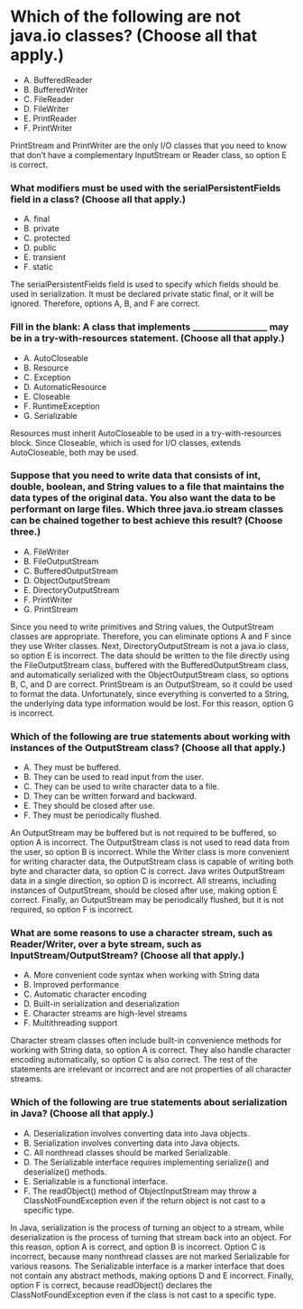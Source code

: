 # Which of the following are not java.io classes? (Choose all that apply.)
* A. BufferedReader
* B. BufferedWriter
* C. FileReader
* D. FileWriter
* E. PrintReader
* F. PrintWriter

PrintStream and PrintWriter are the only I/O classes that you need to know that don’t have a complementary InputStream or Reader class, so option E is correct.

### What modifiers must be used with the serialPersistentFields field in a class? (Choose all that apply.)
* A. final
* B. private
* C. protected
* D. public
* E. transient
* F. static

The serialPersistentFields field is used to specify which fields should be used in serialization.
It must be declared private static final, or it will be ignored. Therefore, options A, B, and F are correct.

### Fill in the blank: A class that implements _________________ may be in a try-with-resources statement. (Choose all that apply.)
* A. AutoCloseable
* B. Resource
* C. Exception
* D. AutomaticResource
* E. Closeable
* F. RuntimeException
* G. Serializable

Resources must inherit AutoCloseable to be used in a try-with-resources block. Since Closeable, which is used for I/O classes, extends AutoCloseable, both may be used.

### Suppose that you need to write data that consists of int, double, boolean, and String values to a file that maintains the data types of the original data. You also want the data to be performant on large files. Which three java.io stream classes can be chained together to best achieve this result? (Choose three.)
* A. FileWriter
* B. FileOutputStream
* C. BufferedOutputStream
* D. ObjectOutputStream
* E. DirectoryOutputStream
* F. PrintWriter
* G. PrintStream

Since you need to write primitives and String values, the OutputStream classes are appropriate.
Therefore, you can eliminate options A and F since they use Writer classes.
Next, DirectoryOutputStream is not a java.io class, so option E is incorrect.
The data should be written to the file directly using the FileOutputStream class, buffered with the BufferedOutputStream class,
and automatically serialized with the ObjectOutputStream class, so options B, C, and D are correct.
PrintStream is an OutputStream, so it could be used to format the data.
Unfortunately, since everything is converted to a String, the underlying data type information would be lost.
For this reason, option G is incorrect.

### Which of the following are true statements about working with instances of the OutputStream class? (Choose all that apply.)
* A. They must be buffered.
* B. They can be used to read input from the user.
* C. They can be used to write character data to a file.
* D. They can be written forward and backward.
* E. They should be closed after use.
* F. They must be periodically flushed.

An OutputStream may be buffered but is not required to be buffered, so option A is incorrect.
The OutputStream class is not used to read data from the user, so option B is incorrect.
While the Writer class is more convenient for writing character data,
the OutputStream class is capable of writing both byte and character data,
so option C is correct. Java writes OutputStream data in a single direction, so option D is incorrect.
All streams, including instances of OutputStream, should be closed after use, making option E correct.
Finally, an OutputStream may be periodically flushed, but it is not required, so option F is incorrect.

### What are some reasons to use a character stream, such as Reader/Writer, over a byte stream, such as InputStream/OutputStream? (Choose all that apply.)
* A. More convenient code syntax when working with String data
* B. Improved performance
* C. Automatic character encoding
* D. Built-in serialization and deserialization
* E. Character streams are high-level streams
* F. Multithreading support

Character stream classes often include built-in convenience methods for working with String data, so option A is correct.
They also handle character encoding automatically, so option C is also correct.
The rest of the statements are irrelevant or incorrect and are not properties of all character streams.

### Which of the following are true statements about serialization in Java? (Choose all that apply.)
* A. Deserialization involves converting data into Java objects.
* B. Serialization involves converting data into Java objects.
* C. All nonthread classes should be marked Serializable.
* D. The Serializable interface requires implementing serialize() and deserialize() methods.
* E. Serializable is a functional interface.
* F. The readObject() method of ObjectInputStream may throw a ClassNotFoundException even if the return object is not cast to a specific type.

In Java, serialization is the process of turning an object to a stream, while deserialization is the process of turning that stream back into an object.
For this reason, option A is correct, and option B is incorrect.
Option C is incorrect, because many nonthread classes are not marked Serializable for various reasons.
The Serializable interface is a marker interface that does not contain any abstract methods, making options D and E incorrect.
Finally, option F is correct, because readObject() declares the ClassNotFoundException even if the class is not cast to a specific type.